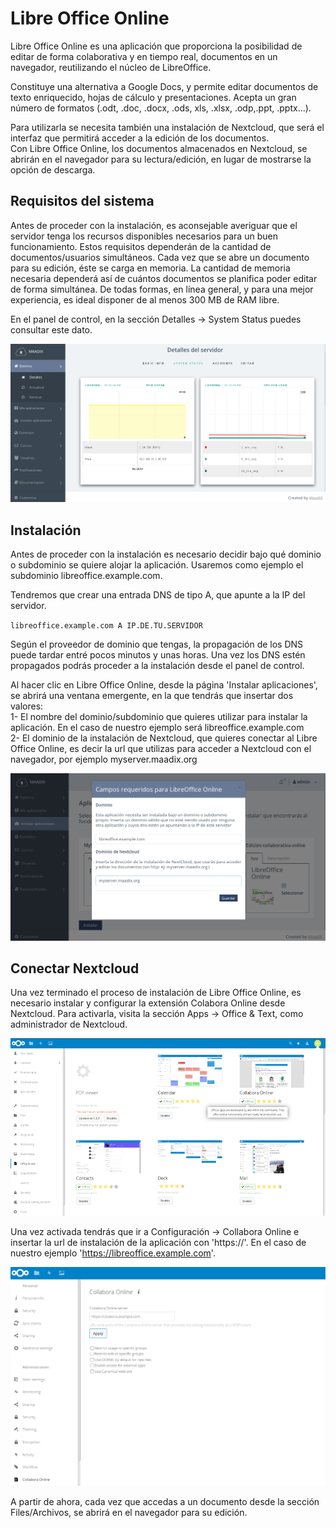 # Libre Office Online

Libre Office Online es una aplicación que proporciona la posibilidad de editar de forma colaborativa y en tiempo real, documentos en un navegador, reutilizando el núcleo de LibreOffice.   

Constituye una alternativa a Google Docs, y permite editar documentos de texto enriquecido, hojas de cálculo y presentaciones. Acepta un gran número de formatos (.odt, .doc, .docx, .ods, xls, .xlsx, .odp,.ppt, .pptx...).  

Para utilizarla se necesita también una instalación de Nextcloud, que será el interfaz que permitirá acceder a la edición de los documentos.  
Con Libre Office Online, los documentos almacenados en Nextcloud, se abrirán en el navegador para su lectura/edición, en lugar de mostrarse la opción de descarga.  

## Requisitos del sistema  

Antes de proceder con la instalación, es aconsejable averiguar que el servidor tenga los recursos disponibles necesarios para un buen funcionamiento.  Estos requisitos dependerán de la cantidad de documentos/usuarios simultáneos. Cada vez que se abre un documento para su edición, éste se carga en memoria. La cantidad de memoria necesaria dependerá así de cuántos documentos se planifica poder editar de forma simultánea. De todas formas, en línea general, y para una mejor experiencia, es ideal disponer de al menos 300 MB de RAM libre.  

En el panel de control, en la sección Detalles -> System Status puedes consultar este dato. 

![Screenshot](img/system_status_ram.png)

## Instalación  

Antes de proceder con la instalación es necesario decidir bajo qué dominio o subdominio se quiere alojar la aplicación. Usaremos como ejemplo el subdominio libreoffice.example.com.  

Tendremos que crear una entrada DNS de tipo A, que apunte a la IP del servidor.

 `libreoffice.example.com A IP.DE.TU.SERVIDOR`  

Según el proveedor de dominio que tengas, la propagación de los DNS puede tardar entré pocos minutos y unas horas. Una vez los DNS estén propagados podrás proceder a la instalación desde el panel de control.  

Al hacer clic en Libre Office Online, desde la página 'Instalar aplicaciones', se abrirá una ventana emergente, en la que tendrás que insertar dos valores:  
1- El nombre del dominio/subdominio que quieres utilizar para instalar la aplicación. En el caso de nuestro ejemplo será libreoffice.example.com  
2- El dominio de la instalación de Nextcloud, que quieres conectar al Libre Office Online, es decir la url que utilizas para acceder a Nextcloud con el navegador, por ejemplo myserver.maadix.org  

![Screenshot](img/lool/install-lool.png)


## Conectar Nextcloud

Una vez terminado el proceso de instalación de Libre Office Online, es necesario instalar y configurar la extensión Colabora Online desde Nextcloud. Para activarla, visita la sección Apps -> Office & Text, como administrador de Nextcloud.

![Screenshot](img/lool/collabora-install.png)

Una  vez activada tendrás que ir a Configuración -> Collabora Online e insertar la url de instalación de la aplicación con 'https://'. En el caso de nuestro ejemplo 'https://libreoffice.example.com'.  


![Screenshot](img/lool/collabora-configure.png)

A partir de ahora, cada vez que accedas a un documento desde la sección Files/Archivos, se abrirá en el navegador para su edición.

